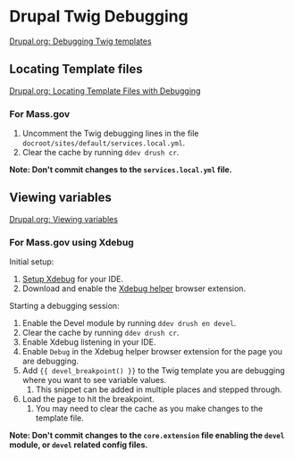 # Drupal Twig Debugging

[Drupal.org: Debugging Twig templates](https://www.drupal.org/docs/theming-drupal/twig-in-drupal/debugging-twig-templates)

## Locating Template files

[Drupal.org: Locating Template Files with Debugging](https://www.drupal.org/node/2358785)

### For Mass.gov

1. Uncomment the Twig debugging lines in the file `docroot/sites/default/services.local.yml`.
2. Clear the cache by running `ddev drush cr`.

**Note: Don't commit changes to the `services.local.yml` file.**

## Viewing variables

[Drupal.org: Viewing variables](https://www.drupal.org/docs/theming-drupal/twig-in-drupal/debugging-twig-templates#s-viewing-variables)

### For Mass.gov using Xdebug

Initial setup:
1. [Setup Xdebug](https://github.com/massgov/openmass#xdebug) for your IDE.
2. Download and enable the [Xdebug helper](https://www.jetbrains.com/help/phpstorm/browser-debugging-extensions.html) browser extension.

Starting a debugging session:
1. Enable the Devel module by running `ddev drush en devel`.
2. Clear the cache by running `ddev drush cr`.
3. Enable Xdebug listening in your IDE.
4. Enable `Debug` in the Xdebug helper browser extension for the page you are debugging.
5. Add `{{ devel_breakpoint() }}` to the Twig template you are debugging where you want to see variable values.
   1. This snippet can be added in multiple places and stepped through.
6. Load the page to hit the breakpoint.
   1. You may need to clear the cache as you make changes to the template file.

**Note: Don't commit changes to the `core.extension` file enabling the `devel` module, or `devel` related config files.**
